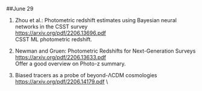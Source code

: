 ##June 29
1. Zhou et al.: Photometric redshift estimates using Bayesian neural networks in the CSST survey \
https://arxiv.org/pdf/2206.13696.pdf \
CSST ML photometric redshift.

2. Newman and Gruen: Photometric Redshifts for Next-Generation Surveys \
https://arxiv.org/pdf/2206.13633.pdf \
Offer a good overview on Photo-z summary.

3. Biased tracers as a probe of beyond-ΛCDM cosmologies \
https://arxiv.org/pdf/2206.14179.pdf \
